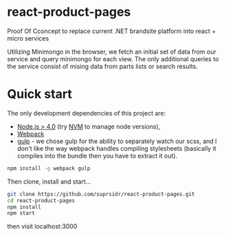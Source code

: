 # react-product-pages
Proof Of Cconcept to replace current .NET brandsite platform into react + micro services

Utilizing Minimongo in the browser, we fetch an initial set of data from our service and query minimongo for each view.
The only additional queries to the service consist of mising data from parts lists or search results.

# Quick start
The only development dependencies of this project are:
* [Node.js > 4.0](https://nodejs.org) (try [NVM](https://github.com/creationix/nvm) to manage node versions),
* [Webpack](https://github.com/webpack/webpack)
* [gulp](https://github.com/gulpjs/gulp) - we chose gulp for the ability to separately watch our scss, and I don't like 
the way webpack handles compiling stylesheets (basically it compiles into the bundle then you have to extract it out).

```sh
npm install -g webpack gulp
```

Then clone, install and start...
```sh
git clone https://github.com/suprsidr/react-product-pages.git
cd react-product-pages
npm install
npm start
```

then visit localhost:3000
